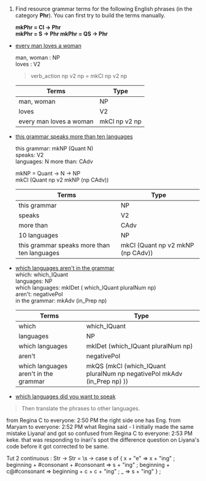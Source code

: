 1. Find resource grammar terms for the following English phrases (in the category **Phr**). You can first try to build the terms manually.

    **mkPhr = Cl -> Phr  
    mkPhr = S -> Phr
    mkPhr = QS -> Phr**

- <ins>every man loves a woman</ins>  

    man, woman : NP  
    loves : V2

    > verb_action np v2 np = mkCl np v2 np 

    Terms | Type
    ------------ | -------------
    man, woman | NP
    loves | V2
    every man loves a woman | mkCl np v2 np

- <ins>this grammar speaks more than ten languages</ins> 

    this grammar: mkNP (Quant N)  
    speaks: V2  
    languages: N
    more than: CAdv

    mkNP = Quant -> N -> NP  
    mkCl (Quant np v2 mkNP (np CAdv)) 

    Terms | Type
    ------------ | -------------
    this grammar | NP
    speaks | V2
    more than | CAdv
    10 languages | NP
    this grammar speaks more than ten languages | mkCl (Quant np v2 mkNP (np CAdv))

- <ins>which languages aren't in the grammar</ins>  
    which: which_IQuant  
    languages: NP  
    which languages: mkIDet ( which_IQuant pluralNum np)     
    aren't: negativePol  
    in the grammar: mkAdv (in_Prep np) 

    Terms | Type | 
    ------------ | -------------  
    which | which_IQuant 
    languages | NP
    which languages | mkIDet (which_IQuant pluralNum np)
    aren't | negativePol
    which languages aren't in the grammar | mkQS (mkCl (which_IQuant pluralNum np negativePol mkAdv (in_Prep np) )) 


- <ins>which languages did you want to speak</ins>  

 > Then translate the phrases to other languages.

 from Regina C to everyone:    2:50 PM
the right side one has Eng.
from Maryam to everyone:    2:52 PM
what Regina said - I initially made the same mistake Liyana! and got so confused 
from Regina C to everyone:    2:53 PM
keke. that was responding to inari's spot the difference question on Liyana's code before it got corrected to be same.

Tut 2
continuous : Str -> Str = \s -> case s of {
      x + "e" => x + "ing" ;
      beginning + #consonant + #consonant
        => s + "ing" ;
      beginning + c@#consonant
        => beginning + c + c + "ing" ;
      _       => s + "ing"
      } ;